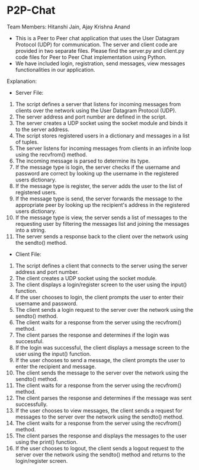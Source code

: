 # P2P-Chat
Team Members: Hitanshi Jain, Ajay Krishna Anand

- This is a Peer to Peer chat application that uses the User Datagram Protocol (UDP) for communication. The server and client code are provided in two separate files. Please find the server.py and client.py code files for Peer to Peer Chat implementation using Python. 
- We have included login, registration, send messages, view messages functionalities in our application. 

Explanation:

- Server File:

1. The script defines a server that listens for incoming messages from clients over the network using the User Datagram Protocol (UDP).
2. The server address and port number are defined in the script.
3. The server creates a UDP socket using the socket module and binds it to the server address.
4. The script stores registered users in a dictionary and messages in a list of tuples.
5. The server listens for incoming messages from clients in an infinite loop using the recvfrom() method.
6. The incoming message is parsed to determine its type.
7. If the message type is login, the server checks if the username and password are correct by looking up the username in the registered users dictionary.
8. If the message type is register, the server adds the user to the list of registered users.
9. If the message type is send, the server forwards the message to the appropriate peer by looking up the recipient's address in the registered users dictionary.
10. If the message type is view, the server sends a list of messages to the requesting user by filtering the messages list and joining the messages into a string.
11. The server sends a response back to the client over the network using the sendto() method.

- Client File:

1. The script defines a client that connects to the server using the server address and port number.
2. The client creates a UDP socket using the socket module.
3. The client displays a login/register screen to the user using the input() function.
4. If the user chooses to login, the client prompts the user to enter their username and password.
5. The client sends a login request to the server over the network using the sendto() method.
6. The client waits for a response from the server using the recvfrom() method.
7. The client parses the response and determines if the login was successful.
8. If the login was successful, the client displays a message screen to the user using the input() function.
9. If the user chooses to send a message, the client prompts the user to enter the recipient and message.
10. The client sends the message to the server over the network using the sendto() method.
11. The client waits for a response from the server using the recvfrom() method.
12. The client parses the response and determines if the message was sent successfully.
13. If the user chooses to view messages, the client sends a request for messages to the server over the network using the sendto() method.
14. The client waits for a response from the server using the recvfrom() method.
15. The client parses the response and displays the messages to the user using the print() function.
16. If the user chooses to logout, the client sends a logout request to the server over the network using the sendto() method and returns to the login/register screen.
